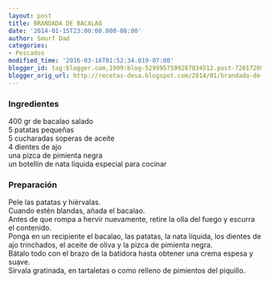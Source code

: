 ```yaml
---
layout: post
title: BRANDADA DE BACALAO
date: '2014-01-15T23:00:00.000-08:00'
author: Smurf Dad
categories:
- Pescados
modified_time: '2016-03-16T01:52:34.019-07:00'
blogger_id: tag:blogger.com,1999:blog-5299957599287034512.post-7201720970299842948
blogger_orig_url: http://recetas-desa.blogspot.com/2014/01/brandada-de-bacalao.html
---
```


<h3>Ingredientes</h3>400 gr de bacalao salado<br />5 patatas pequeñas<br />5 cucharadas soperas de aceite<br />4 dientes de ajo<br />una pizca de pimienta negra<br />un botellín de nata líquida especial para cocinar<br /><h3>Preparación</h3>Pele las patatas y hiérvalas.<br />Cuando estén blandas, añada el bacalao.<br />Antes de que rompa a hervir nuevamente, retire la olla del fuego y escurra el contenido.<br />Ponga en un recipiente el bacalao, las patatas, la nata líquida, los dientes de ajo trinchados, el aceite de oliva y la pizca de pimienta negra.<br />Bátalo todo con el brazo de la batidora hasta obtener una crema espesa y suave.<br />Sírvala gratinada, en tartaletas o como relleno de pimientos del piquillo.